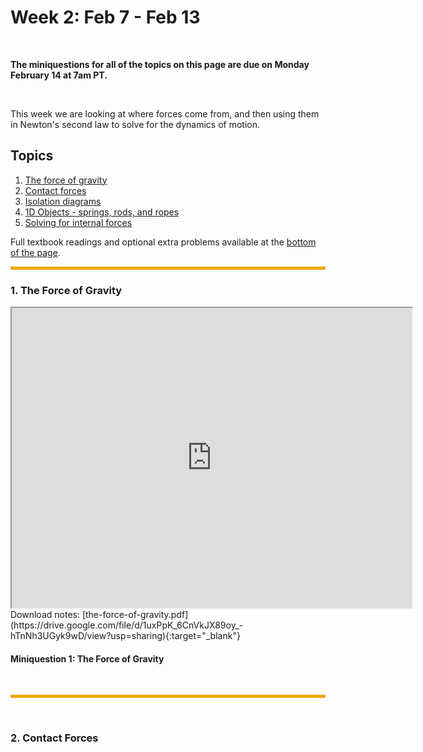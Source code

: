 # Week 2: Feb 7 - Feb 13

<br>

**The miniquestions for all of the topics on this page are due on Monday February 14 at 7am PT.**


<br>

This week we are looking at where forces come from, and then using them in Newton's second law to solve for the dynamics of motion.


## Topics

1. [The force of gravity](#1-the-force-of-gravity)
2. [Contact forces](#2-contact-forces)
3. [Isolation diagrams](#3-isolation-diagrams)
4. [1D Objects - springs, rods, and ropes](#4-1d-objects-springs-rods-and-ropes)
5. [Solving for internal forces](#5-solving-for-internal-forces)

Full textbook readings and optional extra problems available at the [bottom of the page](#optional-readings-and-extra-problems).


<hr style="color:black;background-color:#EAAA00;height:5px">


### 1. The Force of Gravity
<iframe src="https://drive.google.com/file/d/1uxPpK_6CnVkJX89oy_-hTnNh3UGyk9wD/preview" width="640" height="480">
</iframe>


<br>
Download notes: [the-force-of-gravity.pdf](https://drive.google.com/file/d/1uxPpK_6CnVkJX89oy_-hTnNh3UGyk9wD/view?usp=sharing){:target="_blank"}
<br>

#### Miniquestion 1: The Force of Gravity 


<br>
<hr style="color:black;background-color:#EAAA00;height:5px">
<br>

### 2. Contact Forces